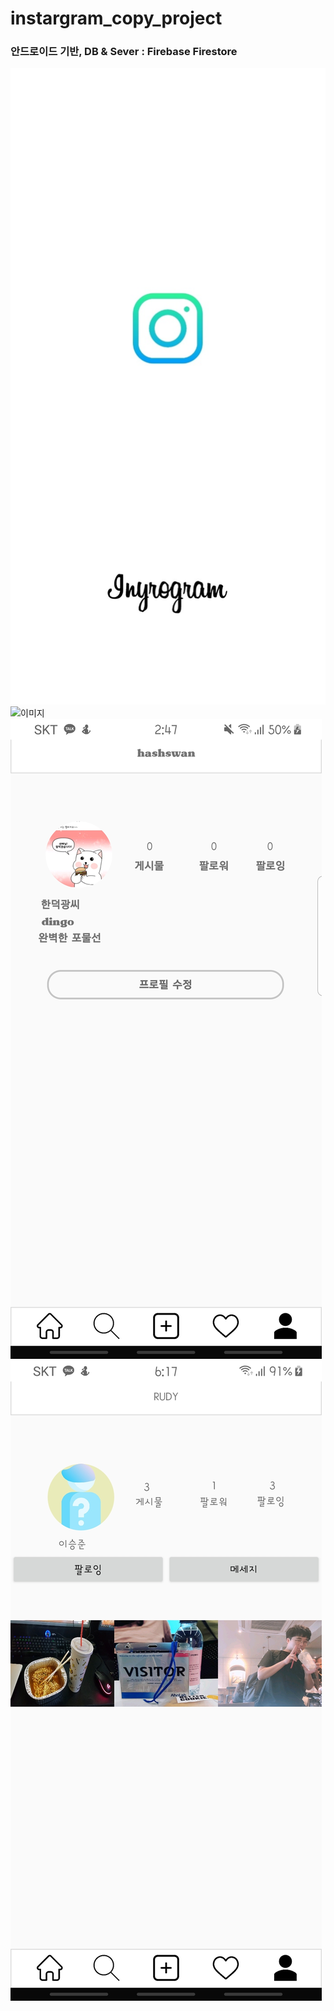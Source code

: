 # instargram_copy_project
### 안드로이드 기반, DB & Sever : Firebase Firestore



![이미지](./app_explain/1.jpeg)
![이미지](./app_explain/2.jpeg)
![이미지](./app_explain/3.jpeg)
![이미지](./app_explain/4.jpeg)
